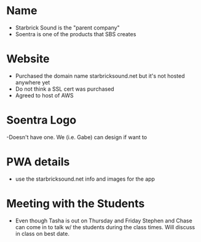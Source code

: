 # Name
- Starbrick Sound is the "parent company"
- Soentra is one of the products that SBS creates

# Website
 - Purchased the domain name starbricksound.net but it's not hosted anywhere yet
 - Do not think a SSL cert was purchased
 - Agreed to host of AWS
 
# Soentra Logo
  -Doesn't have one.  We (i.e. Gabe) can design if want to
  
# PWA details
 - use the starbricksound.net info and images for the app
 
 
 # Meeting with the Students
 - Even though Tasha is out on Thursday and Friday Stephen and Chase can come in to talk w/ the students during the class times.  Will discuss in class on best date.
 
